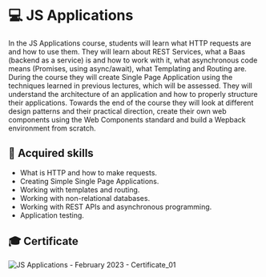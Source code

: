 # 💻 JS Applications 

In the JS Applications course, students will learn what HTTP requests are and how to use them. They will learn about REST Services, what a Baas (backend as a service) is and how to work with it, what asynchronous code means (Promises, using async/await), what Templating and Routing are. During the course they will create Single Page Application using the techniques learned in previous lectures, which will be assessed. They will understand the architecture of an application and how to properly structure their applications. Towards the end of the course they will look at different design patterns and their practical direction, create their own web components using the Web Components standard and build a Wepback environment from scratch.

## 🚀 Acquired skills 

  - What is HTTP and how to make requests.
  - Creating Simple Single Page Applications.
  - Working with templates and routing.
  - Working with non-relational databases.
  - Working with REST APIs and asynchronous programming.
  - Application testing.

## 🎓 Certificate
![JS Applications - February 2023 - Certificate_01](https://github.com/TodorYadkov/SoftUni/assets/4013980/7746b8f8-345e-4dbd-96dd-94baef8609d5)
